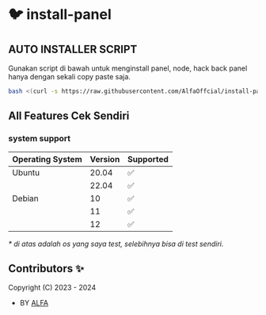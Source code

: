 # :bird: install-panel

## AUTO INSTALLER SCRIPT

Gunakan script di bawah untuk menginstall panel, node, hack back panel hanya dengan sekali copy paste saja.

```bash
bash <(curl -s https://raw.githubusercontent.com/AlfaOffcial/install-panel/main/Install.sh)
```

## All Features Cek Sendiri

### system support

| Operating System | Version | Supported          |
| ---------------- | ------- | ------------------ |
| Ubuntu           | 20.04   | :white_check_mark: |
|                  | 22.04   | :white_check_mark: |
| Debian           | 10      | :white_check_mark: |
|                  | 11      | :white_check_mark: |
|                  | 12      | :white_check_mark: |

_\* di atas adalah os yang saya test, selebihnya bisa di test sendiri._

## Contributors ✨

Copyright (C) 2023 - 2024
- BY [ ALFA ](https://github.com/AlfaOffcial)
